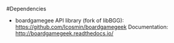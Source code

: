 

#Dependencies

* boardgamegee API library (fork of libBGG): https://github.com/lcosmin/boardgamegeek
Documentation: http://boardgamegeek.readthedocs.io/